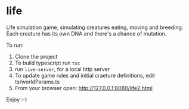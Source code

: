 # life
Life simulation game, simulating creatures eating, moving and breeding. Each creature has its own DNA and there's a chance of mutation.

To run:
1. Clone the project
2. To build typescript run `tsc` 
3. run `live-server`, for a local http server
4. To update game rules and initial craeture definitions, edit ts/worldParams.ts
5. From your browser open: http://127.0.0.1:8080/life2.html
 
Enjoy :-)
